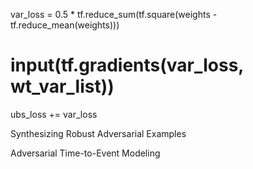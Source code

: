  var_loss = 0.5 * tf.reduce_sum(tf.square(weights - tf.reduce_mean(weights)))
  # input(tf.gradients(var_loss, wt_var_list))
  ubs_loss += var_loss



Synthesizing Robust Adversarial Examples

Adversarial Time-to-Event Modeling

